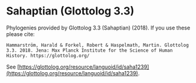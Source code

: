 # Sahaptian (Glottolog 3.3)

Phylogenies provided by Glottolog 3.3 (Sahaptian) (2018). If you use these please cite:

```
Hammarström, Harald & Forkel, Robert & Haspelmath, Martin. Glottolog 3.3. 2018. Jena: Max Planck Institute for the Science of Human History. https://glottolog.org/
```

See  [https://glottolog.org/resource/languoid/id/saha1239](https://glottolog.org/resource/languoid/id/saha1239).

